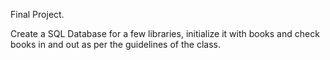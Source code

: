Final Project.

Create a SQL Database for a few libraries, initialize it with books and check books in and out as per the guidelines of the class.
